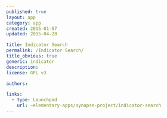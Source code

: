 ```yaml
---
published: true
layout: app
category: app
created: 2015-01-07
updated: 2015-04-28

title: Indicator Search
permalink: /Indicator Search/
title_obvious: true
generic: indicator
description:
license: GPL v3

authors:

links:
  - type: Launchpad
    url: ~elementary-apps/synapse-project/indicator-search
---
```

